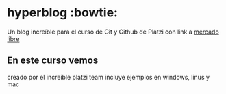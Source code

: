 # hyperblog :bowtie:
Un blog increíble para el curso de Git y Github de Platzi con link a  [mercado libre](http://https://www.mercadolibre.com.co/ "**mercado libre**")

## En este curso vemos
creado por el increible platzi team
incluye ejemplos en windows, linus y mac